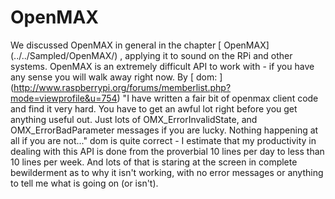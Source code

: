 #  OpenMAX 

We discussed OpenMAX in general in the chapter
 [ OpenMAX] (../../Sampled/OpenMAX/)
, applying it to sound on the 
      RPi and other systems. OpenMAX is an
extremely
difficult API
      to work with - if you have any sense you will walk away right now.
      By
 [ dom: ] (http://www.raspberrypi.org/forums/memberlist.php?mode=viewprofile&u=754)
"I have written a fair bit of openmax client code and find it very hard. 
      You have to get an awful lot right before you get anything useful out.
      Just lots of OMX_ErrorInvalidState, and OMX_ErrorBadParameter messages if you are lucky. 
      Nothing happening at all if you are not..." 
      dom is quite correct - I estimate that my productivity in dealing with this API
      is done from the proverbial 10 lines per day to less than 10 lines per week.
      And lots of that is staring at the screen in complete bewilderment as to why
      it isn't working, with no error messages or anything to tell me
      what is going on (or isn't).


